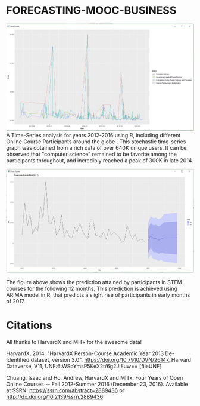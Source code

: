 # FORECASTING-MOOC-BUSINESS
![MOOC-prediction](rplot2.JPG)
A Time-Series analysis for years 2012-2016 using R, including different Online Course Participants around the globe .
This stochastic time-series graph was obtained from a rich data of over 640K unique users.
It can be observed that "computer science" remained to be favorite among the participants throughout, and incredibly reached a peak of 300K in late 2014.

![MOOC-prediction](rr10.JPG)

The figure above shows the prediction attained by participants in STEM courses for the following 12 months.
This prediction is achieved using ARIMA model in R, that predicts a slight rise of participants in early months of 2017.


# Citations
All thanks to HarvardX and MITx for the awesome data!

HarvardX, 2014, "HarvardX Person-Course Academic Year 2013 De-Identified dataset, version 3.0", https://doi.org/10.7910/DVN/26147, Harvard Dataverse, V11, UNF:6:WSoYmsP5KeX2t/6g2JiEuw== [fileUNF]

Chuang, Isaac and Ho, Andrew, HarvardX and MITx: Four Years of Open Online Courses -- Fall 2012-Summer 2016 (December 23, 2016). Available at SSRN: https://ssrn.com/abstract=2889436 or http://dx.doi.org/10.2139/ssrn.2889436
